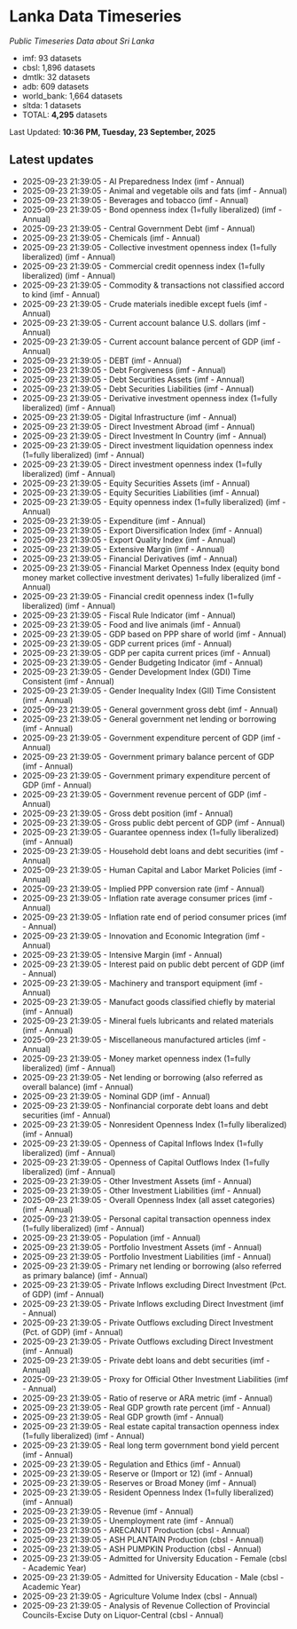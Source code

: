 # Lanka Data Timeseries
*Public Timeseries Data about Sri Lanka*

* imf: 93 datasets
* cbsl: 1,896 datasets
* dmtlk: 32 datasets
* adb: 609 datasets
* world_bank: 1,664 datasets
* sltda: 1 datasets
* TOTAL: **4,295** datasets

Last Updated: **10:36 PM, Tuesday, 23 September, 2025**

## Latest updates

* 2025-09-23 21:39:05 - AI Preparedness Index (imf - Annual)
* 2025-09-23 21:39:05 - Animal and vegetable oils and fats (imf - Annual)
* 2025-09-23 21:39:05 - Beverages and tobacco (imf - Annual)
* 2025-09-23 21:39:05 - Bond openness index (1=fully liberalized) (imf - Annual)
* 2025-09-23 21:39:05 - Central Government Debt (imf - Annual)
* 2025-09-23 21:39:05 - Chemicals (imf - Annual)
* 2025-09-23 21:39:05 - Collective investment openness index (1=fully liberalized) (imf - Annual)
* 2025-09-23 21:39:05 - Commercial credit openness index (1=fully liberalized) (imf - Annual)
* 2025-09-23 21:39:05 - Commodity & transactions not classified accord to kind (imf - Annual)
* 2025-09-23 21:39:05 - Crude materials inedible except fuels (imf - Annual)
* 2025-09-23 21:39:05 - Current account balance U.S. dollars (imf - Annual)
* 2025-09-23 21:39:05 - Current account balance percent of GDP (imf - Annual)
* 2025-09-23 21:39:05 - DEBT (imf - Annual)
* 2025-09-23 21:39:05 - Debt Forgiveness (imf - Annual)
* 2025-09-23 21:39:05 - Debt Securities Assets (imf - Annual)
* 2025-09-23 21:39:05 - Debt Securities Liabilities (imf - Annual)
* 2025-09-23 21:39:05 - Derivative investment openness index (1=fully liberalized) (imf - Annual)
* 2025-09-23 21:39:05 - Digital Infrastructure (imf - Annual)
* 2025-09-23 21:39:05 - Direct Investment Abroad (imf - Annual)
* 2025-09-23 21:39:05 - Direct Investment In Country (imf - Annual)
* 2025-09-23 21:39:05 - Direct investment liquidation openness index (1=fully liberalized) (imf - Annual)
* 2025-09-23 21:39:05 - Direct investment openness index (1=fully liberalized) (imf - Annual)
* 2025-09-23 21:39:05 - Equity Securities Assets (imf - Annual)
* 2025-09-23 21:39:05 - Equity Securities Liabilities (imf - Annual)
* 2025-09-23 21:39:05 - Equity openness index (1=fully liberalized) (imf - Annual)
* 2025-09-23 21:39:05 - Expenditure (imf - Annual)
* 2025-09-23 21:39:05 - Export Diversification Index (imf - Annual)
* 2025-09-23 21:39:05 - Export Quality Index (imf - Annual)
* 2025-09-23 21:39:05 - Extensive Margin (imf - Annual)
* 2025-09-23 21:39:05 - Financial Derivatives (imf - Annual)
* 2025-09-23 21:39:05 - Financial Market Openness Index (equity bond money market collective investment derivates) 1=fully liberalized (imf - Annual)
* 2025-09-23 21:39:05 - Financial credit openness index (1=fully liberalized) (imf - Annual)
* 2025-09-23 21:39:05 - Fiscal Rule Indicator (imf - Annual)
* 2025-09-23 21:39:05 - Food and live animals (imf - Annual)
* 2025-09-23 21:39:05 - GDP based on PPP share of world (imf - Annual)
* 2025-09-23 21:39:05 - GDP current prices (imf - Annual)
* 2025-09-23 21:39:05 - GDP per capita current prices (imf - Annual)
* 2025-09-23 21:39:05 - Gender Budgeting Indicator (imf - Annual)
* 2025-09-23 21:39:05 - Gender Development Index (GDI) Time Consistent (imf - Annual)
* 2025-09-23 21:39:05 - Gender Inequality Index (GII) Time Consistent (imf - Annual)
* 2025-09-23 21:39:05 - General government gross debt (imf - Annual)
* 2025-09-23 21:39:05 - General government net lending or borrowing (imf - Annual)
* 2025-09-23 21:39:05 - Government expenditure percent of GDP (imf - Annual)
* 2025-09-23 21:39:05 - Government primary balance percent of GDP (imf - Annual)
* 2025-09-23 21:39:05 - Government primary expenditure percent of GDP (imf - Annual)
* 2025-09-23 21:39:05 - Government revenue percent of GDP (imf - Annual)
* 2025-09-23 21:39:05 - Gross debt position (imf - Annual)
* 2025-09-23 21:39:05 - Gross public debt percent of GDP (imf - Annual)
* 2025-09-23 21:39:05 - Guarantee openness index (1=fully liberalized) (imf - Annual)
* 2025-09-23 21:39:05 - Household debt loans and debt securities (imf - Annual)
* 2025-09-23 21:39:05 - Human Capital and Labor Market Policies (imf - Annual)
* 2025-09-23 21:39:05 - Implied PPP conversion rate (imf - Annual)
* 2025-09-23 21:39:05 - Inflation rate average consumer prices (imf - Annual)
* 2025-09-23 21:39:05 - Inflation rate end of period consumer prices (imf - Annual)
* 2025-09-23 21:39:05 - Innovation and Economic Integration (imf - Annual)
* 2025-09-23 21:39:05 - Intensive Margin (imf - Annual)
* 2025-09-23 21:39:05 - Interest paid on public debt percent of GDP (imf - Annual)
* 2025-09-23 21:39:05 - Machinery and transport equipment (imf - Annual)
* 2025-09-23 21:39:05 - Manufact goods classified chiefly by material (imf - Annual)
* 2025-09-23 21:39:05 - Mineral fuels lubricants and related materials (imf - Annual)
* 2025-09-23 21:39:05 - Miscellaneous manufactured articles (imf - Annual)
* 2025-09-23 21:39:05 - Money market openness index (1=fully liberalized) (imf - Annual)
* 2025-09-23 21:39:05 - Net lending or borrowing (also referred as overall balance) (imf - Annual)
* 2025-09-23 21:39:05 - Nominal GDP (imf - Annual)
* 2025-09-23 21:39:05 - Nonfinancial corporate debt loans and debt securities (imf - Annual)
* 2025-09-23 21:39:05 - Nonresident Openness Index (1=fully liberalized) (imf - Annual)
* 2025-09-23 21:39:05 - Openness of Capital Inflows Index (1=fully liberalized) (imf - Annual)
* 2025-09-23 21:39:05 - Openness of Capital Outflows Index (1=fully liberalized) (imf - Annual)
* 2025-09-23 21:39:05 - Other Investment Assets (imf - Annual)
* 2025-09-23 21:39:05 - Other Investment Liabilities (imf - Annual)
* 2025-09-23 21:39:05 - Overall Openness Index (all asset categories) (imf - Annual)
* 2025-09-23 21:39:05 - Personal capital transaction openness index (1=fully liberalized) (imf - Annual)
* 2025-09-23 21:39:05 - Population (imf - Annual)
* 2025-09-23 21:39:05 - Portfolio Investment Assets (imf - Annual)
* 2025-09-23 21:39:05 - Portfolio Investment Liabilities (imf - Annual)
* 2025-09-23 21:39:05 - Primary net lending or borrowing (also referred as primary balance) (imf - Annual)
* 2025-09-23 21:39:05 - Private Inflows excluding Direct Investment (Pct. of GDP) (imf - Annual)
* 2025-09-23 21:39:05 - Private Inflows excluding Direct Investment (imf - Annual)
* 2025-09-23 21:39:05 - Private Outflows excluding Direct Investment (Pct. of GDP) (imf - Annual)
* 2025-09-23 21:39:05 - Private Outflows excluding Direct Investment (imf - Annual)
* 2025-09-23 21:39:05 - Private debt loans and debt securities (imf - Annual)
* 2025-09-23 21:39:05 - Proxy for Official Other Investment Liabilities (imf - Annual)
* 2025-09-23 21:39:05 - Ratio of reserve or ARA metric (imf - Annual)
* 2025-09-23 21:39:05 - Real GDP growth rate percent (imf - Annual)
* 2025-09-23 21:39:05 - Real GDP growth (imf - Annual)
* 2025-09-23 21:39:05 - Real estate capital transaction openness index (1=fully liberalized) (imf - Annual)
* 2025-09-23 21:39:05 - Real long term government bond yield percent (imf - Annual)
* 2025-09-23 21:39:05 - Regulation and Ethics (imf - Annual)
* 2025-09-23 21:39:05 - Reserve or (Import or 12) (imf - Annual)
* 2025-09-23 21:39:05 - Reserves or Broad Money (imf - Annual)
* 2025-09-23 21:39:05 - Resident Openness Index (1=fully liberalized) (imf - Annual)
* 2025-09-23 21:39:05 - Revenue (imf - Annual)
* 2025-09-23 21:39:05 - Unemployment rate (imf - Annual)
* 2025-09-23 21:39:05 - ARECANUT Production (cbsl - Annual)
* 2025-09-23 21:39:05 - ASH PLANTAIN Production (cbsl - Annual)
* 2025-09-23 21:39:05 - ASH PUMPKIN Production (cbsl - Annual)
* 2025-09-23 21:39:05 - Admitted for University Education - Female (cbsl - Academic Year)
* 2025-09-23 21:39:05 - Admitted for University Education - Male (cbsl - Academic Year)
* 2025-09-23 21:39:05 - Agriculture Volume Index (cbsl - Annual)
* 2025-09-23 21:39:05 - Analysis of Revenue Collection of Provincial Councils-Excise Duty on Liquor-Central (cbsl - Annual)